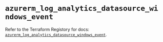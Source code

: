 # `azurerm_log_analytics_datasource_windows_event`

Refer to the Terraform Registory for docs: [`azurerm_log_analytics_datasource_windows_event`](https://registry.terraform.io/providers/hashicorp/azurerm/3.79.0/docs/resources/log_analytics_datasource_windows_event).
